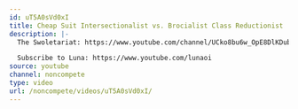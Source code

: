 ```yaml
---
id: uT5A0sVd0xI
title: Cheap Suit Intersectionalist vs. Brocialist Class Reductionist
description: |-
  The Swoletariat: https://www.youtube.com/channel/UCko8bu6w_OpE8DlKDubg9sQ

  Subscribe to Luna: https://www.youtube.com/lunaoi
source: youtube
channel: noncompete
type: video
url: /noncompete/videos/uT5A0sVd0xI/
---
```

